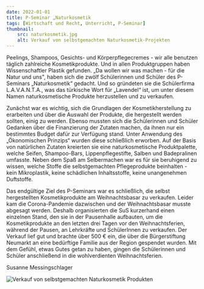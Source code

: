```yaml
---
date: 2022-01-01
title: P-Seminar „Naturkosmetik
tags: [Wirtschaft und Recht, Unterricht, P-Seminar]
thumbnail:
    src: naturkosmetik.jpg
    alt: Verkauf von selbstgemachten Naturkosmetik-Projekten
---
```


Peelings, Shampoos, Gesichts- und Körperpflegecremes - wir alle benutzen täglich zahlreiche Kosmetikprodukte. Und in allen Produktgruppen haben Wissenschaftler Plastik gefunden. „Da wollen wir was machen - für die Natur und uns", haben sich die zwölf Schülerinnen und Schüler des P-Seminars „Naturkosmetik“ gedacht. Und so gründeten sie die Schülerfirma L.A.V.A.N.T.A., was das türkische Wort für „Lavendel“ ist, um unter diesem Namen naturkosmetische Produkte herzustellen und zu verkaufen. 

Zunächst war es wichtig, sich die Grundlagen der Kosmetikherstellung zu erarbeiten und über die Auswahl der Produkte, die hergestellt werden sollten, einig zu werden. Ebenso mussten sich die Schülerinnen und Schüler Gedanken über die Finanzierung der Zutaten machen, da ihnen nur ein bestimmtes Budget dafür zur Verfügung stand. Unter Anwendung des „Ökonomischen Prinzips“ wurden diese schließlich erworben. 
Auf der Basis von natürlichen Zutaten kreierten sie eine naturkosmetische Produktpalette, welche Seifen, Shampoo-Bars, Lippenpflegestifte, Salben und Badepralinen umfasste. Neben dem Spaß am Selbermachen war es für sie beruhigend zu wissen, welche Stoffe die selbstgemachten Pflegeprodukte beinhalten - kein Mikroplastik, keine schädlichen Inhaltsstoffe, keine unangenehmen Duftstoffe. 

Das endgültige Ziel des P-Seminars war es schließlich, die selbst hergestellten Kosmetikprodukte am Weihnachtsbasar zu verkaufen. Leider kam die Corona-Pandemie dazwischen und der Weihnachtsbasar musste abgesagt werden. Deshalb organisierten die SuS kurzerhand einen einzelnen Stand, den sie in der Pausenhalle aufbauten, um die Kosmetikprodukte an den letzten drei Tagen vor den Weihnachtsferien, während der Pausen, an Lehrkräfte und SchülerInnen zu verkaufen. 
Der Verkauf lief gut und brachte über 500 € ein, die über die Bürgerstiftung Neumarkt an eine bedürftige Familie aus der Region gespendet wurden. Mit dem Gefühl, etwas Gutes getan zu haben, gingen die Schülerinnen und Schüler anschließend in die wohlverdienten Weihnachtsferien. 

Susanne Messingschlager

![Verkauf von selbstgemachten Naturkosmetik Produkten](/images/naturkosmetik.jpg)
